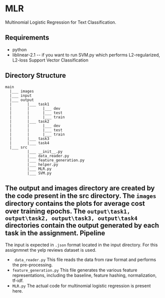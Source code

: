 # MLR
Multinomial Logistic Regression for Text Classification. 

Requirements
--------------
* python 
* liblinear-2.1 -- if you want to run SVM.py which performs L2-regularized, L2-loss Support Vector Classification

Directory Structure
--------------------
```
main
  |___ images
  |___ input
  |___ output
  |       |___ task1
  |       |      |___ dev
  |       |      |___ test
  |       |      |___ train
  |       |___ task2
  |       |      |___ dev
  |       |      |___ test
  |       |      |___ train
  |       |___ task3
  |       |___ task4
  |___ src
          |___ __init__.py
          |___ data_reader.py
          |___ feature_generation.py
          |___ helper.py
          |___ MLR.py
          |___ SVM.py
```
The output and images directory are created by the code present in the src directory. The ```images``` directory contains the plots for average cost over training epochs. The ```output\task1, output\task2, output\task3, output\task4``` directories contain the output generated by each task in the assignment.
Pipeline
----------
The input is expected in ```.json``` format located in the input directory. For this assignmnet the yelp reviews dataset is used.
* ``` data_reader.py```
    This file reads the data from raw format and performs the pre-processing.
* ```feature_generation.py```
    This file generates the various feature representations, including the baseline, feature hashing, normalization, tf-idf.
* ```MLR.py```
   The actual code for multinomial logistic regression is present here. 


